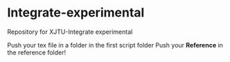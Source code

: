 # Integrate-experimental
Repository for XJTU-Integrate experimental

Push your tex file in a folder in the first script folder
Push your **Reference** in the reference folder!
